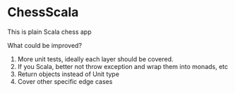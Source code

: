 # ChessScala

This is plain Scala chess app

What could be improved?
1) More unit tests, ideally each layer should be covered. 
2) If you Scala, better not throw exception and wrap them into monads, etc
3) Return objects instead of Unit type
4) Cover other specific edge cases
